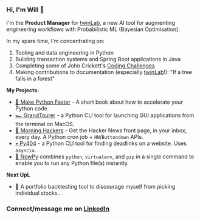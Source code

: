 ### Hi, I'm Will 👋

I'm the **Product Manager** for [twinLab](https://twinlab.ai), a new AI tool for augmenting engineering workflows with Probabilistic ML (Bayesian Optimisation).

In my spare time, I'm concentrating on:
1. Tooling and data engineering in Python
2. Building transaction systems and Spring Boot applications in Java
3. Completing some of John Crickett's [Coding Challenges](https://codingchallenges.fyi/challenges/intro)
4. Making contributions to documentation (especially [twinLab](https://twinlab.ai)!): "If a tree falls in a forest"

**My Projects:**

- [🐍 Make Python Faster](https://makepythonfaster.com) - A short book about how to accelerate your Python code.
- [🏎️ GrandTourer](https://pypi.org/project/GrandTourer/) - a Python CLI tool for launching GUI applications from the terminal on MacOS.
- [🌅 Morning Hackers](https://morninghackers.com) - Get the Hacker News front page, in your inbox, every day. A Python cron job + `HN`/`Buttondown` APIs. 
- [💀 Py404](https://pypi.org/project/py404) - a Python CLI tool for finding deadlinks on a website. Uses `asyncio`.
- [💨 NowPy](https://pypi.org/project/nowpy) combines `python`, `virtualenv`, and `pip` in a single command to enable you to run any Python file(s) instantly. 

**Next UpL**

- 🔭 A portfolio backtesting tool to discourage myself from picking individual stocks...

### Connect/message me on [LinkedIn](https://www.linkedin.com/in/will-denby/)

